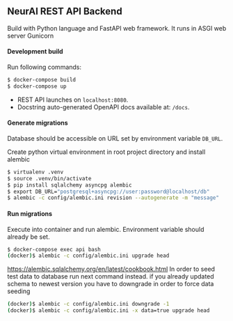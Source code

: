 ## NeurAI REST API Backend

Build with Python language and FastAPI web framework. It runs in ASGI web server Gunicorn

#### Development build

Run following commands:
```bash
$ docker-compose build
$ docker-compose up
```

- REST API launches on `localhost:8080`.
- Docstring auto-generated OpenAPI docs available at: `/docs`.



#### Generate migrations

Database should be accessible on URL set by environment variable  `DB_URL`.

Create python virtual environment in root project directory and install alembic

```bash
$ virtualenv .venv
$ source .venv/bin/activate
$ pip install sqlalchemy asyncpg alembic
$ export DB_URL="postgresql+asyncpg://user:password@localhost/db"
$ alembic -c config/alembic.ini revision --autogenerate -m "message"
```

#### Run migrations

Execute into container and run alembic. Environment variable should already be set.
```bash
$ docker-compose exec api bash
(docker)$ alembic -c config/alembic.ini upgrade head
```

https://alembic.sqlalchemy.org/en/latest/cookbook.html
In order to seed test data to database run next command instead. if you already updated schema
to newest version you have to downgrade in order to force data seeding
```bash
(docker)$ alembic -c config/alembic.ini downgrade -1
(docker)$ alembic -c config/alembic.ini -x data=true upgrade head
```
